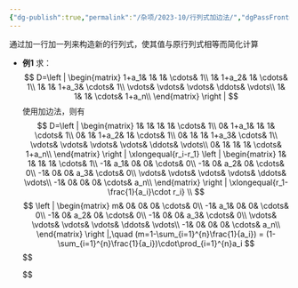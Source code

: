 ```yaml
---
{"dg-publish":true,"permalink":"/杂项/2023-10/行列式加边法/","dgPassFrontmatter":true}
---
```


通过加一行加一列来构造新的行列式，使其值与原行列式相等而简化计算
- **例1**
	求：
	$$
	D=\left | \begin{matrix}
	1+a_1& 1& 1& \cdots& 1\\
	1& 1+a_2& 1& \cdots& 1\\
	1& 1& 1+a_3& \cdots& 1\\
	\vdots& \vdots& \vdots& \ddots& \vdots\\
	1& 1& 1& \cdots& 1+a_n\\
	\end{matrix} \right |
	$$
	使用加边法，则有
	$$
	D=\left | \begin{matrix}
	1& 1& 1& 1& \cdots& 1\\
	0& 1+a_1& 1& 1& \cdots& 1\\
	0& 1& 1+a_2& 1& \cdots& 1\\
	0& 1& 1& 1+a_3& \cdots& 1\\
	\vdots& \vdots& \vdots& \vdots& \ddots& \vdots\\
	0& 1& 1& 1& \cdots& 1+a_n\\
	\end{matrix} \right | \xlongequal{r_i-r_1}
	\left | \begin{matrix}
	1& 1& 1& 1& \cdots& 1\\
	-1& a_1& 0& 0& \cdots& 0\\
	-1& 0& a_2& 0& \cdots& 0\\
	-1& 0& 0& a_3& \cdots& 0\\
	\vdots& \vdots& \vdots& \vdots& \ddots& \vdots\\
	-1& 0& 0& 0& \cdots& a_n\\
	\end{matrix} \right | \xlongequal{r_1-\frac{1}{a_i}\cdot r_i} \\
	$$
	$$
	\left | \begin{matrix}
	m& 0& 0& 0& \cdots& 0\\
	-1& a_1& 0& 0& \cdots& 0\\
	-1& 0& a_2& 0& \cdots& 0\\
	-1& 0& 0& a_3& \cdots& 0\\
	\vdots& \vdots& \vdots& \vdots& \ddots& \vdots\\
	-1& 0& 0& 0& \cdots& a_n\\ 
	\end{matrix} \right |,\quad (m=1-\sum_{i=1}^{n}\frac{1}{a_i})
	= (1-\sum_{i=1}^{n}\frac{1}{a_i})\cdot\prod_{i=1}^{n}a_i
	$$
	$$
	
	$$